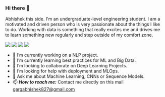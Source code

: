 ### Hi there 👋
Abhishek this side. I'm an undergraduate-level engineering student. I am a motivated and driven person who is very passionate about the things I like to do. Working with data is something that really excites me and drives me to learn something new regularly and step outside of my comfort zone.


[<img src="https://img.shields.io/badge/LinkedIn-0077B5?style=for-the-badge&logo=linkedin&logoColor=white"/>](https://www.linkedin.com/in/abhi252/)
[<img src="https://img.shields.io/badge/Kaggle-20BEFF?style=for-the-badge&logo=Kaggle&logoColor=white"/>](https://www.kaggle.com/abhishek252)
[<img src="https://img.shields.io/badge/GitHub-100000?style=for-the-badge&logo=github&logoColor=white"/>](https://github.com/abhishek-252)
<img src="https://img.shields.io/badge/Gmail-D14836?style=for-the-badge&logo=gmail&logoColor=white"/>

- 🔭 I’m currently working on a NLP project.
- 🌱 I’m currently learning best practices for ML and Big Data.
- 👯 I’m looking to collaborate on Deep Learning Projects.
- 🤔 I’m looking for help with deployment and MLOps.
- 💬 Ask me about Machine Learning, CNNs or Sequence Models.
- 📫 **_How to reach me:_** Contact me directly on this mail gargabhishek827@gmail.com 
